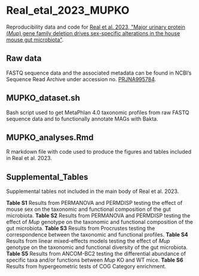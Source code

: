 # Real_etal_2023_MUPKO
Reproducibility data and code for [Real et al. 2023, "Major urinary protein (_Mup_) gene family deletion drives sex-specific alterations in the house mouse gut microbiota"](https://doi.org/10.1128/spectrum.03566-23).

## Raw data
FASTQ sequence data and the associated metadata can be found in NCBI’s Sequence Read Archive under accession no. [PRJNA995784](https://www.ncbi.nlm.nih.gov/bioproject/PRJNA995784).

## MUPKO_dataset.sh
Bash script used to get MetaPhlan 4.0 taxonomic profiles from raw FASTQ sequence data and to functionally annotate MAGs with Bakta.

## MUPKO_analyses.Rmd
R markdown file with code used to produce the figures and tables included in Real et al. 2023.

## Supplemental_Tables
Supplemental tables not included in the main body of Real et al. 2023.

**Table S1** Results from PERMANOVA and PERMDISP testing the effect of mouse sex on the taxonomic and functional composition of the gut microbiota.
**Table S2** Results from PERMANOVA and PERMDISP testing the effect of _Mup_ genotype on the taxonomic and functional composition of the gut microbiota.
**Table S3** Results from Procrustes testing the correspondence between the taxonomic and functional profiles.
**Table S4** Results from linear mixed-effects models testing the effect of _Mup_ genotype on the taxonomic and functional diversity of the gut microbiota.
**Table S5** Results from ANCOM-BC2 testing the differential abundance of specific taxa and/or functions between _Mup_ KO and WT mice.
**Table S6** Results from hypergeometric tests of COG Category enrichment.
